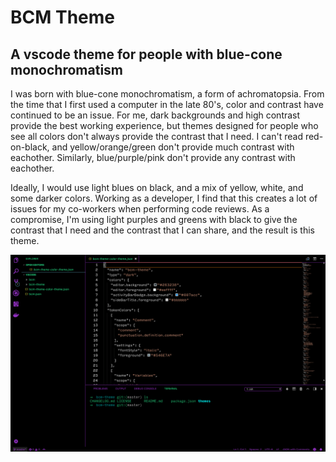 # BCM Theme
## A vscode theme for people with blue-cone monochromatism

I was born with blue-cone monochromatism, a form of achromatopsia.  From the time that I first used a computer in the late 80's, color and contrast have continued to be an issue.  For me, dark backgrounds and high contrast provide the best working experience, but themes designed for people who see all colors don't always provide the contrast that I need.  I can't read red-on-black, and yellow/orange/green don't provide much contrast with eachother.  Similarly, blue/purple/pink don't provide any contrast with eachother.

Ideally, I would use light blues on black, and a mix of yellow, white, and some darker colors. Working  as a developer, I find that this creates a lot of issues for my co-workers when performing code reviews.  As a compromise, I'm using light purples and greens with black to give the contrast that I need and the contrast that I can share, and the result is this theme. 

![bcm-theme-preview](./bcm-theme-preview.png)